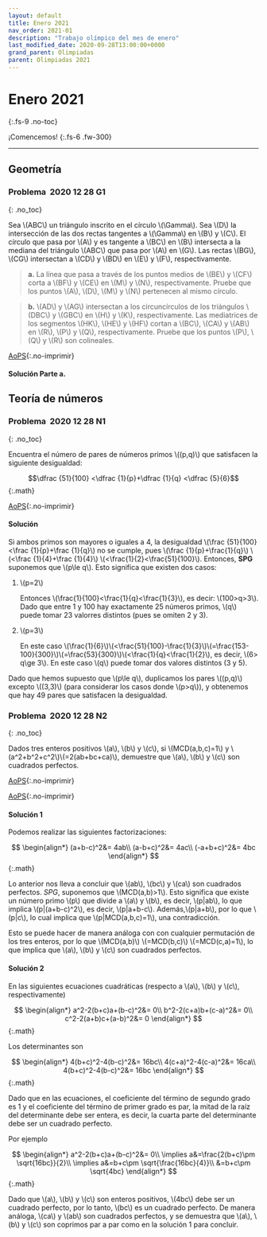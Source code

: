```yaml
---
layout: default
title: Enero 2021
nav_order: 2021-01
description: "Trabajo olímpico del mes de enero"
last_modified_date: 2020-09-28T13:00:00+0000
grand_parent: Olimpiadas
parent: Olimpiadas 2021
---
```


# <span class="deg-sitio deg-sitio-texto">Enero 2021</span><i class="jpa-anim-rel-fire jpa-2em"></i>
{:.fs-9 .no-toc}

¡Comencemos!
{:.fs-6 .fw-300}

---

## <span class="deg-sitio deg-sitio-texto">Geometría</span>

### Problema &nbsp;<span class="deg-sitio deg-sitio-texto">2020 12 28 G1</span>
{: .no_toc}

<!--VMO 2021 P7 Vietnam National Olympiad https://artofproblemsolving.com/community/c6h2389840_concyclic_and_collinear_wanted_5_circles_related_starting_with_circumcircle -->


Sea \\(ABC\\) un triángulo inscrito en el círculo \\(\Gamma\\). Sea \\(D\\) la intersección de las dos rectas tangentes a \\(\Gamma\\) en \\(B\\) y \\(C\\). El círculo que pasa por \\(A\\) y es tangente a \\(BC\\) en \\(B\\) intersecta a la mediana del triángulo \\(ABC\\) que pasa por \\(A\\) en \\(G\\). Las rectas \\(BG\\), \\(CG\\) intersectan a \\(CD\\) y \\(BD\\) en \\(E\\) y \\(F\\), respectivamente.

>**a.** La línea que pasa a través de los puntos medios de \\(BE\\) y \\(CF\\) corta a \\(BF\\) y \\(CE\\) en \\(M\\) y \\(N\\), respectivamente. Pruebe que los puntos \\(A\\), \\(D\\), \\(M\\) y \\(N\\) pertenecen al mismo círculo.

>**b.** \\(AD\\) y \\(AG\\) intersectan a los circuncírculos de los triángulos \\(DBC\\) y \\(GBC\\) en \\(H\\) y \\(K\\), respectivamente. Las mediatrices de los segmentos \\(HK\\), \\(HE\\) y \\(HF\\) cortan a \\(BC\\), \\(CA\\) y \\(AB\\) en \\(R\\), \\(P\\) y \\(Q\\), respectivamente. Pruebe que los puntos \\(P\\), \\(Q\\) y \\(R\\) son colineales.

[AoPS](https://artofproblemsolving.com/community/c6h2389840_concyclic_and_collinear_wanted_5_circles_related_starting_with_circumcircle){:.no-imprimir}

#### Solución Parte a.



## <span class="deg-sitio deg-sitio-texto">Teoría de números</span>

### Problema &nbsp;<span class="deg-sitio deg-sitio-texto">2020 12 28 N1</span>
{: .no_toc}
<!-- https://artofproblemsolving.com/community/c6h2116516p15367280 -->

Encuentra el número de pares de números primos \\((p,q)\\) que satisfacen la siguiente desigualdad: 

$$\dfrac {51}{100} <\dfrac {1}{p}+\dfrac {1}{q} <\dfrac {5}{6}$$
{:.math}

[AoPS](https://artofproblemsolving.com/community/c6h2116516p15367280){:.no-imprimir}

#### Solución

Si ambos primos son mayores o iguales a 4, la desigualdad \\(\frac {51}{100} <\frac {1}{p}+\frac {1}{q}\\) no se cumple, pues \\(\frac {1}{p}+\frac{1}{q}\\) \\(<\frac {1}{4}+\frac {1}{4}\\) \\(<\frac{1}{2}<\frac{51}{100}\\). Entonces, **SPG** suponemos que \\(p\le q\\). Esto significa que existen dos casos:

1. \\(p=2\\)
   
   Entonces \\(\frac{1}{100}<\frac{1}{q}<\frac{1}{3}\\), es decir: \\(100>q>3\\). Dado que entre 1 y 100 hay exactamente 25 números primos, \\(q\\) puede tomar 23 valorres distintos (pues se omiten 2 y 3). 
2. \\(p=3\\)
   
   En este caso  \\(\frac{1}{6}\\)\\(<\frac{51}{100}-\frac{1}{3}\\)\\(=\frac{153-100}{300}\\)\\(=\frac{53}{300}\\)\\(<\frac{1}{q}<\frac{1}{2}\\), es decir, \\(6> q\ge 3\\). En este caso \\(q\\) puede tomar dos valores distintos (3 y 5).

Dado que hemos supuesto que \\(p\le q\\), duplicamos los pares \\((p,q)\\) excepto \\((3,3)\\) (para considerar los casos donde \\(p>q\\)), y obtenemos que hay 49 pares que satisfacen la desigualdad.

### Problema &nbsp;<span class="deg-sitio deg-sitio-texto">2020 12 28 N2</span>
{: .no_toc}

<!-- 2006 Korea National Olympiad #3 https://artofproblemsolving.com/community/c6h1610479p10054906

https://artofproblemsolving.com/community/c629318_2006_korea_national_olympiad -->

Dados tres enteros positivos \\(a\\), \\(b\\) y \\(c\\), si \\(MCD(a,b,c)=1\\) y \\(a^2+b^2+c^2\\)\\(=2(ab+bc+ca)\\), demuestre que \\(a\\), \\(b\\) y \\(c\\) son cuadrados perfectos.

[AoPS](https://artofproblemsolving.com/community/c6h1610479p10054906){:.no-imprimir}

[AoPS](https://artofproblemsolving.com/community/c629318_2006_korea_national_olympiad){:.no-imprimir}

#### Solución 1

Podemos realizar las siguientes factorizaciones:

$$
\begin{align*}
   (a+b-c)^2&= 4ab\\
   (a-b+c)^2&= 4ac\\
   (-a+b+c)^2&= 4bc
\end{align*}
$$
{:.math}

Lo anterior nos lleva a concluir que \\(ab\\), \\(bc\\) y \\(ca\\) son cuadrados perfectos. *SPG*, suponemos que \\(MCD(a,b)>1\\). Esto significa que existe un número primo \\(p\\) que divide a \\(a\\) y \\(b\\), es decir, \\(p\|ab\\), lo que implica \\(p\|(a+b-c)^2\\), es decir, \\(p\|a+b-c\\). Además,\\(p\|a+b\\), por lo que \\(p\|c\\), lo cual implica que \\(p\|MCD(a,b,c)=1\\), una contradicción.

Esto se puede hacer de manera análoga con con cualquier permutación de los tres enteros, por lo que \\(MCD(a,b)\\) \\(=MCD(b,c)\\) \\(=MCD(c,a)=1\\), lo que implica que \\(a\\), \\(b\\) y \\(c\\) son cuadrados perfectos.

#### Solución 2

En las siguientes ecuaciones cuadráticas (respecto a \\(a\\), \\(b\\) y \\(c\\), respectivamente)

$$
\begin{align*}
   a^2-2(b+c)a+(b-c)^2&= 0\\
   b^2-2(c+a)b+(c-a)^2&= 0\\
   c^2-2(a+b)c+(a-b)^2&= 0
\end{align*}
$$
{:.math}

Los determinantes son

$$
\begin{align*}
   4(b+c)^2-4(b-c)^2&= 16bc\\
   4(c+a)^2-4(c-a)^2&= 16ca\\
   4(b+c)^2-4(b-c)^2&= 16bc
\end{align*}
$$
{:.math}

Dado que en las ecuaciones, el coeficiente del término de segundo grado es 1 y el coeficiente del término de primer grado es par, la mitad de la raíz del determinante debe ser entera, es decir, la cuarta parte del determinante debe ser un cuadrado perfecto.

Por ejemplo 

$$
\begin{align*}
   a^2-2(b+c)a+(b-c)^2&= 0\\
   \implies a&=\frac{2(b+c)\pm \sqrt{16bc}}{2}\\
   \implies a&=b+c\pm \sqrt{\frac{16bc}{4}}\\
   &=b+c\pm \sqrt{4bc}
\end{align*}
$$
{:.math}

Dado que \\(a\\), \\(b\\) y \\(c\\) son enteros positivos, \\(4bc\\) debe ser un cuadrado perfecto, por lo tanto, \\(bc\\) es un cuadrado perfecto. De manera análoga, \\(ca\\) y \\(ab\\) son cuadrados perfectos, y se demuestra que \\(a\\), \\(b\\) y \\(c\\) son coprimos par a par como en la solución 1 para concluir.